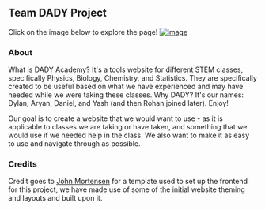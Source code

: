 ## Team DADY Project

Click on the image below to explore the page!
[![image](https://user-images.githubusercontent.com/89223402/220761054-93fa11f8-0279-45d3-b05a-bd829e423820.png)](https://dylanluo05.github.io/DADY-Academy/)

### About

What is DADY Academy? It's a tools website for different STEM classes, specifically Physics, Biology, Chemistry, and Statistics. They are specifically created to be useful based on what we have experienced and may have needed while we were taking these classes. Why DADY? It's our names: Dylan, Aryan, Daniel, and Yash (and then Rohan joined later). Enjoy!

Our goal is to create a website that we would want to use - as it is applicable to classes we are taking or have taken, and something that we would use if we needed help in the class. We also want to make it as easy to use and navigate through as possible.

### Credits

Credit goes to [John Mortensen](https://github.com/jm1021) for a template used to set up the frontend for this project, we have made use of some of the initial website theming and layouts and built upon it.
